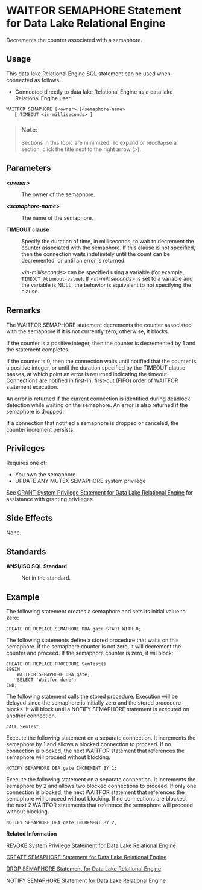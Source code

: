 <!-- loio81803f236ce210149660ddd29337c1c8 -->

# WAITFOR SEMAPHORE Statement for Data Lake Relational Engine

Decrements the counter associated with a semaphore.



<a name="loio81803f236ce210149660ddd29337c1c8__section_ovp_dvr_znb"/>

## Usage

This data lake Relational Engine SQL statement can be used when connected as follows:

-   Connected directly to data lake Relational Engine as a data lake Relational Engine user.



```
WAITFOR SEMAPHORE [<owner>.]<semaphore-name> 
   [ TIMEOUT <in-milliseconds> ]
```



> ### Note:  
> Sections in this topic are minimized. To expand or recollapse a section, click the title next to the right arrow \(*\>*\).



## Parameters


<dl>
<dt><b>

*<owner\>*

</b></dt>
<dd>

The owner of the semaphore.



</dd><dt><b>

*<semaphore-name\>*

</b></dt>
<dd>

The name of the semaphore.



</dd><dt><b>

TIMEOUT clause

</b></dt>
<dd>

Specify the duration of time, in milliseconds, to wait to decrement the counter associated with the semaphore. If this clause is not specified, then the connection waits indefinitely until the count can be decremented, or until an error is returned.

*<in-milliseconds\>* can be specified using a variable \(for example, `TIMEOUT @timeout-value`\). If *<in-milliseconds\>* is set to a variable and the variable is NULL, the behavior is equivalent to not specifying the clause.



</dd>
</dl>



## Remarks

The WAITFOR SEMAPHORE statement decrements the counter associated with the semaphore if it is not currently zero; otherwise, it blocks.

If the counter is a positive integer, then the counter is decremented by 1 and the statement completes.

If the counter is 0, then the connection waits until notified that the counter is a positive integer, or until the duration specified by the TIMEOUT clause passes, at which point an error is returned indicating the timeout. Connections are notified in first-in, first-out \(FIFO\) order of WAITFOR statement execution.

An error is returned if the current connection is identified during deadlock detection while waiting on the semaphore. An error is also returned if the semaphore is dropped.

If a connection that notified a semaphore is dropped or canceled, the counter increment persists.



<a name="loio81803f236ce210149660ddd29337c1c8__section_svv_gvx_m2b"/>

## Privileges

Requires one of:

-   You own the semaphore
-   UPDATE ANY MUTEX SEMAPHORE system privilege

See [GRANT System Privilege Statement for Data Lake Relational Engine](grant-system-privilege-statement-for-data-lake-relational-engine-a3dfcb0.md) for assistance with granting privileges.



## Side Effects

None.



## Standards


<dl>
<dt><b>

ANSI/ISO SQL Standard

</b></dt>
<dd>

Not in the standard.



</dd>
</dl>



## Example

The following statement creates a semaphore and sets its initial value to zero:

```
CREATE OR REPLACE SEMAPHORE DBA.gate START WITH 0;
```

The following statements define a stored procedure that waits on this semaphore. If the semaphore counter is not zero, it will decrement the counter and proceed. If the semaphore counter is zero, it wil block:

```
CREATE OR REPLACE PROCEDURE SemTest()
BEGIN
    WAITFOR SEMAPHORE DBA.gate;
    SELECT 'Waitfor done';
END;
```

The following statement calls the stored procedure. Execution will be delayed since the semaphore is initially zero and the stored procedure blocks. It will block until a NOTIFY SEMAPHORE statement is executed on another connection.

```
CALL SemTest;
```

Execute the following statement on a separate connection. It increments the semaphore by 1 and allows a blocked connection to proceed. If no connection is blocked, the next WAITFOR statement that references the semaphore will proceed without blocking.

```
NOTIFY SEMAPHORE DBA.gate INCREMENT BY 1;
```

Execute the following statement on a separate connection. It increments the semaphore by 2 and allows two blocked connections to proceed. If only one connection is blocked, the next WAITFOR statement that references the semaphore will proceed without blocking. If no connections are blocked, the next 2 WAITFOR statements that reference the semaphore will proceed without blocking.

```
NOTIFY SEMAPHORE DBA.gate INCREMENT BY 2;
```

**Related Information**  


[REVOKE System Privilege Statement for Data Lake Relational Engine](revoke-system-privilege-statement-for-data-lake-relational-engine-a3eadda.md "Removes specific system privileges from specific users and the right to administer the privilege.")

[CREATE SEMAPHORE Statement for Data Lake Relational Engine](create-semaphore-statement-for-data-lake-relational-engine-816c77e.md "Creates or replaces a semaphore and establishes the initial value for its counter. A semaphore is a locking mechanism that uses a counter to communicate and control the availability of a resource such as an external library or procedure.")

[DROP SEMAPHORE Statement for Data Lake Relational Engine](drop-semaphore-statement-for-data-lake-relational-engine-816ee48.md "Drops a semaphore.")

[NOTIFY SEMAPHORE Statement for Data Lake Relational Engine](notify-semaphore-statement-for-data-lake-relational-engine-8171dbe.md "Increments the counter associated with a semaphore.")

